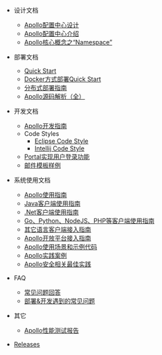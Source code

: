 - 设计文档

  - [Apollo配置中心设计](zh/设计文档/Apollo配置中心设计.md)
  - [Apollo配置中心介绍](zh/设计文档/Apollo配置中心介绍.md)
  - [Apollo核心概念之“Namespace”](zh/设计文档/Apollo核心概念之“Namespace”.md)

- 部署文档
  - [Quick Start](zh/部署文档/Quick-Start.md)
  - [Docker方式部署Quick Start](zh/部署文档/Apollo-Quick-Start-Docker部署.md)
  - [分布式部署指南](zh/部署文档/分布式部署指南.md)
  - [Apollo源码解析（全）](http://www.iocoder.cn/categories/Apollo/)

- 开发文档
  - [Apollo开发指南](zh/开发文档/Apollo开发指南.md)
  - Code Styles
    - [Eclipse Code Style](https://github.com/ctripcorp/apollo/blob/master/apollo-buildtools/style/eclipse-java-google-style.xml)
    - [Intellij Code Style](https://github.com/ctripcorp/apollo/blob/master/apollo-buildtools/style/intellij-java-google-style.xml)
  - [Portal实现用户登录功能](zh/开发文档/Portal-实现用户登录功能.md)
  - [邮件模板样例](zh/开发文档/邮件模板样例.md)

* 系统使用文档
    * [Apollo使用指南](zh/系统使用文档/Apollo使用指南.md)
    * [Java客户端使用指南](zh/系统使用文档/Java客户端使用指南.md)
    * [.Net客户端使用指南](zh/系统使用文档/.Net客户端使用指南.md)
    * [Go、Python、NodeJS、PHP等客户端使用指南](zh/系统使用文档/Go、Python、NodeJS、PHP等客户端使用指南.md)
    * [其它语言客户端接入指南](zh/系统使用文档/其它语言客户端接入指南.md)
    * [Apollo开放平台接入指南](zh/系统使用文档/Apollo开放平台.md)
    * [Apollo使用场景和示例代码](https://github.com/ctripcorp/apollo-use-cases)
    * [Apollo实践案例](zh/系统使用文档/Apollo-实践案例.md)
    * [Apollo安全相关最佳实践](zh/系统使用文档/Apollo使用指南?id=_71-安全相关)

* FAQ
    * [常见问题回答](zh/FAQ/FAQ.md)
    * [部署&开发遇到的常见问题](zh/FAQ/部署&开发遇到的常见问题.md)

* 其它
   * [Apollo性能测试报告](zh/其它/Apollo性能测试.md)

- [Releases](https://github.com/ctripcorp/apollo/releases)